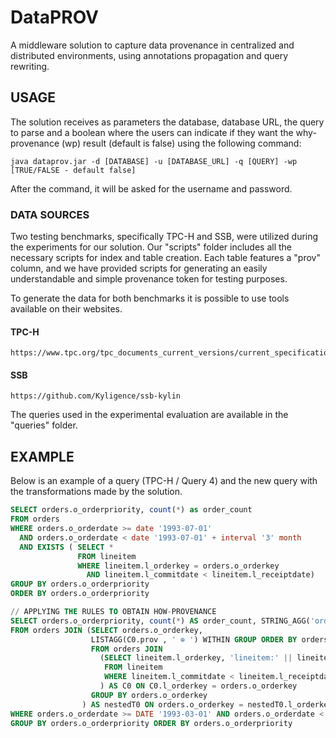 # DataPROV
A middleware solution to capture data provenance in centralized and distributed environments, using annotations propagation and query rewriting.

## USAGE	
The solution receives as parameters the database, database URL, the query to parse and a boolean where the users can indicate if they want the why-provenance (wp) result (default is false) using the following command:

    java dataprov.jar -d [DATABASE] -u [DATABASE_URL] -q [QUERY] -wp [TRUE/FALSE - default false]

After the command, it will be asked for the username and password.

### DATA SOURCES
Two testing benchmarks, specifically TPC-H and SSB, were utilized during the experiments for our solution. Our "scripts" folder includes all the necessary scripts for index and table creation. Each table features a "prov" column, and we have provided scripts for generating an easily understandable and simple provenance token for testing purposes.

To generate the data for both benchmarks it is possible to use tools available on their websites.

#### TPC-H

	https://www.tpc.org/tpc_documents_current_versions/current_specifications5.asp

#### SSB

	https://github.com/Kyligence/ssb-kylin

The queries used in the experimental evaluation are available in the "queries" folder.

## EXAMPLE
Below is an example of a query (TPC-H / Query 4) and the new query with the transformations made by the solution.

```sql
SELECT orders.o_orderpriority, count(*) as order_count 
FROM orders 
WHERE orders.o_orderdate >= date '1993-07-01' 
  AND orders.o_orderdate < date '1993-07-01' + interval '3' month 
  AND EXISTS ( SELECT * 
  			   FROM lineitem 
			   WHERE lineitem.l_orderkey = orders.o_orderkey 
			     AND lineitem.l_commitdate < lineitem.l_receiptdate) 
GROUP BY orders.o_orderpriority 
ORDER BY orders.o_orderpriority

// APPLYING THE RULES TO OBTAIN HOW-PROVENANCE
SELECT orders.o_orderpriority, count(*) AS order_count, STRING_AGG('orders:' || orders.prov|| ' ⊗ ' || nestedT0.prov || ' . ' || CAST(1 as varchar), ' ⊕ ' ORDER BY orders.o_orderpriority) AS prov 
FROM orders JOIN (SELECT orders.o_orderkey, 
				  LISTAGG(C0.prov , ' ⊕ ') WITHIN GROUP ORDER BY orders.o_orderkey AS prov 
				  FROM orders JOIN 
				  	(SELECT lineitem.l_orderkey, 'lineitem:' || lineitem.prov AS prov 
					 FROM lineitem 
					 WHERE lineitem.l_commitdate < lineitem.l_receiptdate
					) AS C0 ON C0.l_orderkey = orders.o_orderkey 
				  GROUP BY orders.o_orderkey
				) AS nestedT0 ON orders.o_orderkey = nestedT0.l_orderkey 
WHERE orders.o_orderdate >= DATE '1993-03-01' AND orders.o_orderdate < DATE '1993-03-01' + INTERVAL '3' month 
GROUP BY orders.o_orderpriority ORDER BY orders.o_orderpriority

```